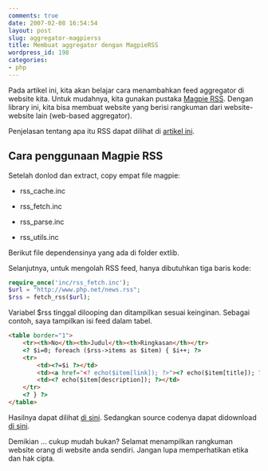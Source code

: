 ```yaml
---
comments: true
date: 2007-02-08 16:54:54
layout: post
slug: aggregator-magpierss
title: Membuat aggregator dengan MagpieRSS
wordpress_id: 198
categories:
- php
---
```


Pada artikel ini, kita akan belajar cara menambahkan feed aggregator di website kita. Untuk mudahnya, kita gunakan pustaka [Magpie RSS](magpierss.sourceforge.net). Dengan library ini, kita bisa membuat website yang berisi rangkuman dari website-website lain (web-based aggregator). 

Penjelasan tentang apa itu RSS dapat dilihat di [artikel ini](http://endy.artivisi.com/blog/lain/apa-itu-rss/). 




## Cara penggunaan Magpie RSS



Setelah donlod dan extract, copy empat file magpie: 




    
  * rss_cache.inc

    
  * rss_fetch.inc
  
    
  * rss_parse.inc

    
  * rss_utils.inc



Berikut file dependensinya yang ada di folder extlib. 

Selanjutnya, untuk mengolah RSS feed, hanya dibutuhkan tiga baris kode:
    
``` php
require_once('inc/rss_fetch.inc');
$url = "http://www.php.net/news.rss";
$rss = fetch_rss($url);
```

Variabel $rss tinggal dilooping dan ditampilkan sesuai keinginan. Sebagai contoh, saya tampilkan isi feed dalam tabel. 
    
``` html
<table border="1">
    <tr><th>No</th><th>Judul</th><th>Ringkasan</th></tr>
    <? $i=0; foreach ($rss->items as $item) { $i++; ?>
    <tr>
        <td><?=$i ?></td>
        <td><a href="<? echo($item[link]); ?>"><? echo($item[title]); ?></a></td>
        <td><? echo($item[description]); ?></td>
    </tr>
    <? } ?>
</table>
```

Hasilnya dapat dilihat [di sini](http://endy.artivisi.com/downloads/code/magpie-rss/magpie.php). Sedangkan source codenya dapat didownload [di sini](http://endy.artivisi.com/downloads/code/magpie-rss.zip). 

Demikian ... cukup mudah bukan?
Selamat menampilkan rangkuman website orang di website anda sendiri. Jangan lupa memperhatikan etika dan hak cipta. 
